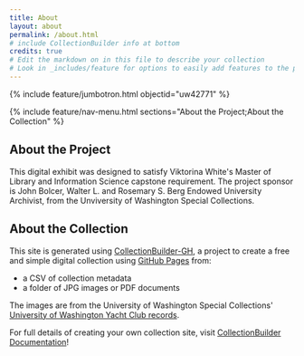 ```yaml
---
title: About
layout: about
permalink: /about.html
# include CollectionBuilder info at bottom
credits: true
# Edit the markdown on in this file to describe your collection
# Look in _includes/feature for options to easily add features to the page
---
```


{% include feature/jumbotron.html objectid="uw42771" %}

{% include feature/nav-menu.html sections="About the Project;About the Collection" %}

## About the Project

This digital exhibit was designed to satisfy Viktorina White's Master of Library and Information Science capstone requirement. 
The project sponsor is John Bolcer, Walter L. and Rosemary S. Berg Endowed University Archivist, from the Unviversity of Washington Special Collections. 

## About the Collection

This site is generated using [CollectionBuilder-GH](https://collectionbuilding.github.io/gh/), a project to create a free and simple digital collection using [GitHub Pages](https://pages.github.com/) from: 

- a CSV of collection metadata
- a folder of JPG images or PDF documents

The images are from the University of Washington Special Collections' [University of Washington Yacht Club records](https://archiveswest.orbiscascade.org/ark:80444/xv784378).

For full details of creating your own collection site, visit [CollectionBuilder Documentation](https://collectionbuilder.github.io/cb-docs/)!
